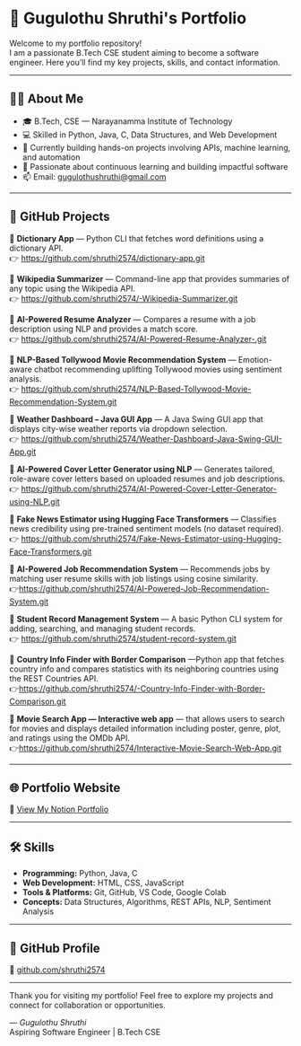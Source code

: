# 🚀 Gugulothu Shruthi's Portfolio

Welcome to my portfolio repository!  
I am a passionate B.Tech CSE student aiming to become a software engineer. Here you’ll find my key projects, skills, and contact information.

---

## 👩‍💻 About Me

- 🎓 B.Tech, CSE — Narayanamma Institute of Technology  
- 💻 Skilled in Python, Java, C, Data Structures, and Web Development  
- 🔧 Currently building hands-on projects involving APIs, machine learning, and automation  
- 🌱 Passionate about continuous learning and building impactful software  
- 📫 Email: [gugulothushruthi@gmail.com](mailto:gugulothushruthi@gmail.com)

---

## 📂 GitHub Projects

🔹 **Dictionary App** — Python CLI that fetches word definitions using a dictionary API.  
👉 https://github.com/shruthi2574/dictionary-app.git

🔹 **Wikipedia Summarizer** — Command-line app that provides summaries of any topic using the Wikipedia API.  
👉 https://github.com/shruthi2574/-Wikipedia-Summarizer.git

🔹 **AI-Powered Resume Analyzer** — Compares a resume with a job description using NLP and provides a match score.  
👉 https://github.com/shruthi2574/AI-Powered-Resume-Analyzer-.git

🔹 **NLP-Based Tollywood Movie Recommendation System** — Emotion-aware chatbot recommending uplifting Tollywood movies using sentiment analysis.  
👉  https://github.com/shruthi2574/NLP-Based-Tollywood-Movie-Recommendation-System.git

🔹 **Weather Dashboard – Java GUI App** — A Java Swing GUI app that displays city-wise weather reports via dropdown selection.  
👉 https://github.com/shruthi2574/Weather-Dashboard-Java-Swing-GUI-App.git

🔹 **AI-Powered Cover Letter Generator using NLP** — Generates tailored, role-aware cover letters based on uploaded resumes and job descriptions.  
👉 https://github.com/shruthi2574/AI-Powered-Cover-Letter-Generator-using-NLP.git

🔹 **Fake News Estimator using Hugging Face Transformers** — Classifies news credibility using pre-trained sentiment models (no dataset required).  
👉  https://github.com/shruthi2574/Fake-News-Estimator-using-Hugging-Face-Transformers.git

🔹 **AI-Powered Job Recommendation System** — Recommends jobs by matching user resume skills with job listings using cosine similarity.  
👉https://github.com/shruthi2574/AI-Powered-Job-Recommendation-System.git

🔹 **Student Record Management System** — A basic Python CLI system for adding, searching, and managing student records.  
👉 https://github.com/shruthi2574/student-record-system.git

🔹 **Country Info Finder with Border Comparison** —Python app that fetches country info and compares statistics with its neighboring countries using the REST Countries API. 
<br>
👉https://github.com/shruthi2574/-Country-Info-Finder-with-Border-Comparison.git

🔹 **Movie Search App — Interactive web app** — that allows users to search for movies and displays detailed information including poster, genre, plot, and ratings using the OMDb API.
<br>
👉https://github.com/shruthi2574/Interactive-Movie-Search-Web-App.git

---

## 🌐 Portfolio Website

📌 [View My Notion Portfolio](https://www.notion.so/Gugulothu-Shruthi-Porfolio-1db4668ec57980c781bee1161dbdd69f?pvs=4)

---

## 🛠 Skills

- **Programming:** Python, Java, C  
- **Web Development:** HTML, CSS, JavaScript  
- **Tools & Platforms:** Git, GitHub, VS Code, Google Colab  
- **Concepts:** Data Structures, Algorithms, REST APIs, NLP, Sentiment Analysis

---

## 🔗 GitHub Profile

🔹 [github.com/shruthi2574](https://github.com/shruthi2574)

---

Thank you for visiting my portfolio! Feel free to explore my projects and connect for collaboration or opportunities.

—
*Gugulothu Shruthi*  
Aspiring Software Engineer | B.Tech CSE
